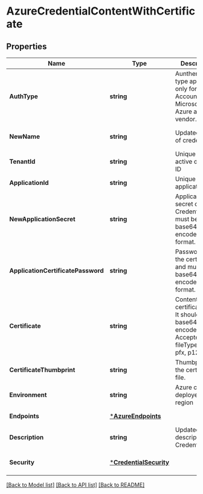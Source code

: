 # AzureCredentialContentWithCertificate

## Properties
Name | Type | Description | Notes
------------ | ------------- | ------------- | -------------
**AuthType** | **string** | Aunthentication type applicable only for Cloud Accounts with Microsoft Azure as vendor. | [optional] [default to null]
**NewName** | **string** | Updated name of credential | [optional] [default to null]
**TenantId** | **string** | Unique Azure active directory ID | [default to null]
**ApplicationId** | **string** | Unique Azure application ID | [default to null]
**NewApplicationSecret** | **string** | Application secret of Credential and must be in base64 encoded format. | [default to null]
**ApplicationCertificatePassword** | **string** | Password of the certificate and must be in base64 encoded format. | [default to null]
**Certificate** | **string** | Content of the certificate file. It should be base64 encoded. Accepted fileTypes are pfx, p12. | [default to null]
**CertificateThumbprint** | **string** | Thumbprint of the certificate file. | [default to null]
**Environment** | **string** | Azure cloud deployed region | [default to null]
**Endpoints** | [***AzureEndpoints**](AzureEndpoints.md) |  | [default to null]
**Description** | **string** | Updated description of Credential | [optional] [default to null]
**Security** | [***CredentialSecurity**](CredentialSecurity.md) |  | [optional] [default to null]

[[Back to Model list]](../README.md#documentation-for-models) [[Back to API list]](../README.md#documentation-for-api-endpoints) [[Back to README]](../README.md)

